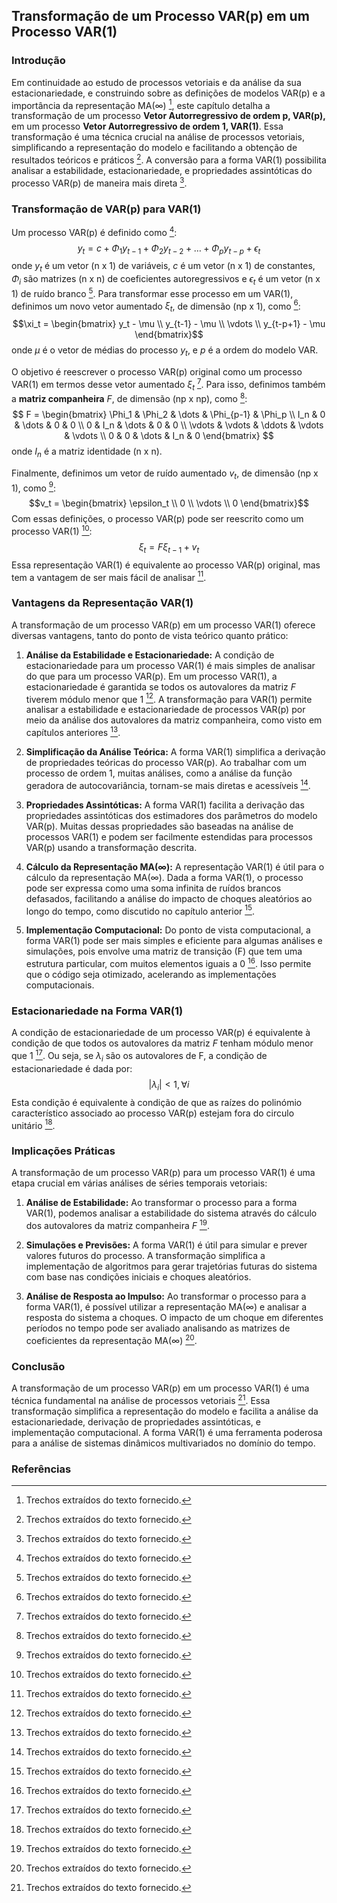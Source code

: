 ## Transformação de um Processo VAR(p) em um Processo VAR(1)

### Introdução
Em continuidade ao estudo de processos vetoriais e da análise da sua estacionariedade, e construindo sobre as definições de modelos VAR(p) e a importância da representação MA($\infty$) [^1], este capítulo detalha a transformação de um processo **Vetor Autorregressivo de ordem p, VAR(p),** em um processo **Vetor Autorregressivo de ordem 1, VAR(1)**. Essa transformação é uma técnica crucial na análise de processos vetoriais, simplificando a representação do modelo e facilitando a obtenção de resultados teóricos e práticos [^1]. A conversão para a forma VAR(1) possibilita analisar a estabilidade, estacionariedade, e propriedades assintóticas do processo VAR(p) de maneira mais direta [^1].

### Transformação de VAR(p) para VAR(1)
Um processo VAR(p) é definido como [^1]:
$$y_t = c + \Phi_1 y_{t-1} + \Phi_2 y_{t-2} + \dots + \Phi_p y_{t-p} + \epsilon_t$$
onde $y_t$ é um vetor (n x 1) de variáveis, $c$ é um vetor (n x 1) de constantes, $\Phi_i$ são matrizes (n x n) de coeficientes autoregressivos e $\epsilon_t$ é um vetor (n x 1) de ruído branco [^1]. Para transformar esse processo em um VAR(1), definimos um novo vetor aumentado $\xi_t$, de dimensão (np x 1), como [^1]:
$$\xi_t = \begin{bmatrix}
y_t - \mu \\
y_{t-1} - \mu \\
\vdots \\
y_{t-p+1} - \mu
\end{bmatrix}$$
onde $\mu$ é o vetor de médias do processo $y_t$, e $p$ é a ordem do modelo VAR.

O objetivo é reescrever o processo VAR(p) original como um processo VAR(1) em termos desse vetor aumentado $\xi_t$ [^1]. Para isso, definimos também a **matriz companheira** *F*, de dimensão (np x np), como [^1]:
$$
F = \begin{bmatrix}
\Phi_1 & \Phi_2 & \dots & \Phi_{p-1} & \Phi_p \\
I_n & 0 & \dots & 0 & 0 \\
0 & I_n & \dots & 0 & 0 \\
\vdots & \vdots & \ddots & \vdots & \vdots \\
0 & 0 & \dots & I_n & 0
\end{bmatrix}
$$
onde $I_n$ é a matriz identidade (n x n).

Finalmente, definimos um vetor de ruído aumentado $v_t$, de dimensão (np x 1), como [^1]:
$$v_t = \begin{bmatrix}
\epsilon_t \\
0 \\
\vdots \\
0
\end{bmatrix}$$
Com essas definições, o processo VAR(p) pode ser reescrito como um processo VAR(1) [^1]:
$$\xi_t = F \xi_{t-1} + v_t$$
Essa representação VAR(1) é equivalente ao processo VAR(p) original, mas tem a vantagem de ser mais fácil de analisar [^1].

### Vantagens da Representação VAR(1)
A transformação de um processo VAR(p) em um processo VAR(1) oferece diversas vantagens, tanto do ponto de vista teórico quanto prático:

1.  **Análise da Estabilidade e Estacionariedade:** A condição de estacionariedade para um processo VAR(1) é mais simples de analisar do que para um processo VAR(p). Em um processo VAR(1), a estacionariedade é garantida se todos os autovalores da matriz *F* tiverem módulo menor que 1 [^1]. A transformação para VAR(1) permite analisar a estabilidade e estacionariedade de processos VAR(p) por meio da análise dos autovalores da matriz companheira, como visto em capítulos anteriores [^1].

2.  **Simplificação da Análise Teórica:** A forma VAR(1) simplifica a derivação de propriedades teóricas do processo VAR(p). Ao trabalhar com um processo de ordem 1, muitas análises, como a análise da função geradora de autocovariância, tornam-se mais diretas e acessíveis [^1].

3.  **Propriedades Assintóticas:** A forma VAR(1) facilita a derivação das propriedades assintóticas dos estimadores dos parâmetros do modelo VAR(p). Muitas dessas propriedades são baseadas na análise de processos VAR(1) e podem ser facilmente estendidas para processos VAR(p) usando a transformação descrita.

4.  **Cálculo da Representação MA($\infty$):** A representação VAR(1) é útil para o cálculo da representação MA($\infty$). Dada a forma VAR(1), o processo pode ser expressa como uma soma infinita de ruídos brancos defasados, facilitando a análise do impacto de choques aleatórios ao longo do tempo, como discutido no capítulo anterior [^1].

5. **Implementação Computacional:** Do ponto de vista computacional, a forma VAR(1) pode ser mais simples e eficiente para algumas análises e simulações, pois envolve uma matriz de transição (F) que tem uma estrutura particular, com muitos elementos iguais a 0 [^1]. Isso permite que o código seja otimizado, acelerando as implementações computacionais.

### Estacionariedade na Forma VAR(1)
A condição de estacionariedade de um processo VAR(p) é equivalente à condição de que todos os autovalores da matriz *F* tenham módulo menor que 1 [^1]. Ou seja, se $\lambda_i$ são os autovalores de F, a condição de estacionariedade é dada por:
$$|\lambda_i| < 1, \forall i$$
Esta condição é equivalente à condição de que as raízes do polinómio característico associado ao processo VAR(p) estejam fora do circulo unitário [^1].

### Implicações Práticas
A transformação de um processo VAR(p) para um processo VAR(1) é uma etapa crucial em várias análises de séries temporais vetoriais:

1.  **Análise de Estabilidade:** Ao transformar o processo para a forma VAR(1), podemos analisar a estabilidade do sistema através do cálculo dos autovalores da matriz companheira *F* [^1].

2.  **Simulações e Previsões:** A forma VAR(1) é útil para simular e prever valores futuros do processo. A transformação simplifica a implementação de algoritmos para gerar trajetórias futuras do sistema com base nas condições iniciais e choques aleatórios.

3.  **Análise de Resposta ao Impulso:** Ao transformar o processo para a forma VAR(1), é possível utilizar a representação MA($\infty$) e analisar a resposta do sistema a choques. O impacto de um choque em diferentes períodos no tempo pode ser avaliado analisando as matrizes de coeficientes da representação MA($\infty$) [^1].

### Conclusão
A transformação de um processo VAR(p) em um processo VAR(1) é uma técnica fundamental na análise de processos vetoriais [^1]. Essa transformação simplifica a representação do modelo e facilita a análise da estacionariedade, derivação de propriedades assintóticas, e implementação computacional. A forma VAR(1) é uma ferramenta poderosa para a análise de sistemas dinâmicos multivariados no domínio do tempo.

### Referências
[^1]: Trechos extraídos do texto fornecido.
<!-- END -->

